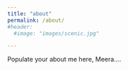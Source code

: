 ```yaml
---
title: "about"
permalink: /about/
#header:
  #image: "images/scenic.jpg"

---
```


Populate your about me here, Meera....
